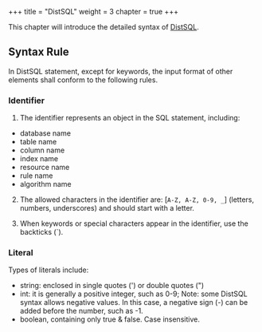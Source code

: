 +++
title = "DistSQL"
weight = 3
chapter = true
+++

This chapter will introduce the detailed syntax of [DistSQL](/en/overview/distsql/).

## Syntax Rule

In DistSQL statement, except for keywords, the input format of other elements shall conform to the following rules.

### Identifier

1. The identifier represents an object in the SQL statement, including:
- database name
- table name
- column name
- index name
- resource name
- rule name
- algorithm name

2. The allowed characters in the identifier are: [`A-Z, A-Z, 0-9, _`] (letters, numbers, underscores) and should start with a letter.

3. When keywords or special characters appear in the identifier, use the backticks (`).

### Literal

Types of literals include:

- string: enclosed in single quotes (') or double quotes (")
- int: it is generally a positive integer, such as 0-9;
Note: some DistSQL syntax allows negative values. In this case, a negative sign (-) can be added before the number, such as -1.
- boolean, containing only true & false. Case insensitive.